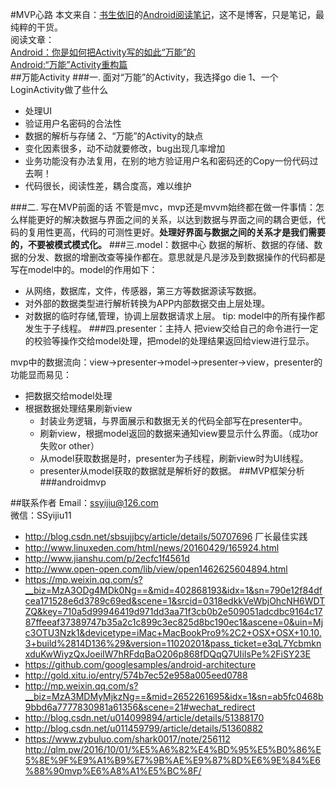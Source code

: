 #MVP心路
本文来自：[书生依旧](https://github.com/ssyijiu)的[Android阅读笔记](https://github.com/ssyijiu/Android-ReadingNotes)，这不是博客，只是笔记，最纯粹的干货。     
阅读文章：  
[Android：你是如何把Activity写的如此“万能”的](http://www.jianshu.com/p/37892b4193a7)  
[Android:“万能”Activity重构篇](http://www.jianshu.com/p/559f85a42f23)  
##万能Activity
###一. 面对“万能”的Activity，我选择go die
1、一个LoginActivity做了些什么
- 处理UI
- 验证用户名密码的合法性
- 数据的解析与存储
2、“万能”的Activity的缺点
- 变化因素很多，动不动就要修改，bug出现几率增加
- 业务功能没有办法复用，在别的地方验证用户名和密码还的Copy一份代码过去啊！
- 代码很长，阅读性差，耦合度高，难以维护

###二. 写在MVP前面的话
不管是mvc，mvp还是mvvm始终都在做一件事情：怎么样能更好的解决数据与界面之间的关系，以达到数据与界面之间的耦合更低，代码的复用性更高，代码的可测性更好。**处理好界面与数据之间的关系才是我们需要的，不要被模式模式化。**
###三.model：数据中心
数据的解析、数据的存储、数据的分发、数据的增删改查等操作都在。意思就是凡是涉及到数据操作的代码都是写在model中的。model的作用如下：
- 从网络，数据库，文件，传感器，第三方等数据源读写数据。
- 对外部的数据类型进行解析转换为APP内部数据交由上层处理。
- 对数据的临时存储,管理，协调上层数据请求上层。
tip: model中的所有操作都发生于子线程。
###四.presenter：主持人
把view交给自己的命令进行一定的校验等操作交给model处理，把model的处理结果返回给view进行显示。

mvp中的数据流向：view->presenter->model->presenter->view，presenter的功能显而易见：
- 把数据交给model处理
- 根据数据处理结果刷新view
    - 封装业务逻辑，与界面展示和数据无关的代码全部写在presenter中。
    - 刷新view，根据model返回的数据来通知view要显示什么界面。（成功or失败or other）
    - 从model获取数据是时，presenter为子线程，刷新view时为UI线程。
    - presenter从model获取的数据就是解析好的数据。
##MVP框架分析
###androidmvp

##联系作者
Email：ssyijiu@126.com   
微信：SSyijiu11


- http://blog.csdn.net/sbsujjbcy/article/details/50707696  厂长最佳实践
- http://www.linuxeden.com/html/news/20160429/165924.html
- http://www.jianshu.com/p/2ecfc1f4561d
- http://www.open-open.com/lib/view/open1462625604894.html
- https://mp.weixin.qq.com/s?__biz=MzA3ODg4MDk0Ng==&mid=402868193&idx=1&sn=790e12f84dfcea171528e6d3789c69ed&scene=1&srcid=0318edkkVeWbjOhcNH6WDTZQ&key=710a5d99946419d971dd3aa71f3cb0b2e509051adcdbc9164c1787ffeeaf37389747b35a2c1c899c3ec825d8bc190ec1&ascene=0&uin=Mjc3OTU3Nzk1&devicetype=iMac+MacBookPro9%2C2+OSX+OSX+10.10.3+build%2814D136%29&version=11020201&pass_ticket=e3qL7YcbmknxduKwWiyzQxJoeiIW7hRFdqBaO206p868fDQqQ7UIiIsPe%2FiSY23E
- https://github.com/googlesamples/android-architecture
- http://gold.xitu.io/entry/574b7ec52e958a005eed0788
- http://mp.weixin.qq.com/s?__biz=MzA3MDMyMjkzNg==&mid=2652261695&idx=1&sn=ab5fc0468b9bbd6a7777830981a61356&scene=21#wechat_redirect
- http://blog.csdn.net/u014099894/article/details/51388170
- http://blog.csdn.net/u011459799/article/details/51360882
- https://www.zybuluo.com/shark0017/note/256112
http://qlm.pw/2016/10/01/%E5%A6%82%E4%BD%95%E5%B0%86%E5%8E%9F%E9%A1%B9%E7%9B%AE%E9%87%8D%E6%9E%84%E6%88%90mvp%E6%A8%A1%E5%BC%8F/



